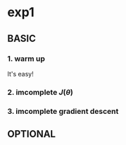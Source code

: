 # exp1

## BASIC

### 1. warm up

It's easy!

### 2. imcomplete $J(\theta)$

### 3. imcomplete gradient descent

## OPTIONAL

